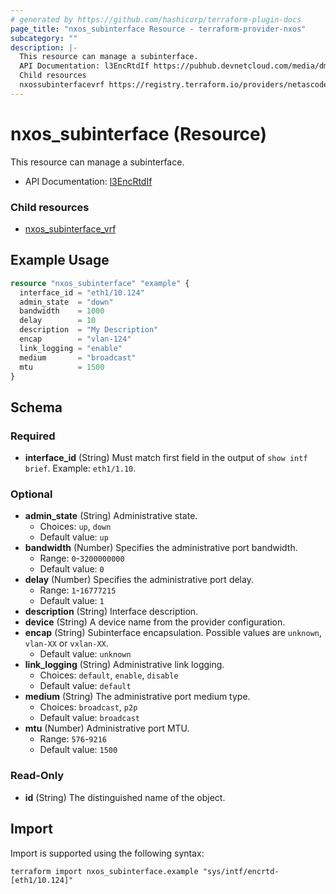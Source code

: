 ```yaml
---
# generated by https://github.com/hashicorp/terraform-plugin-docs
page_title: "nxos_subinterface Resource - terraform-provider-nxos"
subcategory: ""
description: |-
  This resource can manage a subinterface.
  API Documentation: l3EncRtdIf https://pubhub.devnetcloud.com/media/dme-docs-10-2-2/docs/Layer%203/l3:EncRtdIf/
  Child resources
  nxossubinterfacevrf https://registry.terraform.io/providers/netascode/nxos/latest/docs/resources/subinterface_vrf
---
```


# nxos_subinterface (Resource)

This resource can manage a subinterface.

- API Documentation: [l3EncRtdIf](https://pubhub.devnetcloud.com/media/dme-docs-10-2-2/docs/Layer%203/l3:EncRtdIf/)

### Child resources

- [nxos_subinterface_vrf](https://registry.terraform.io/providers/netascode/nxos/latest/docs/resources/subinterface_vrf)

## Example Usage

```terraform
resource "nxos_subinterface" "example" {
  interface_id = "eth1/10.124"
  admin_state  = "down"
  bandwidth    = 1000
  delay        = 10
  description  = "My Description"
  encap        = "vlan-124"
  link_logging = "enable"
  medium       = "broadcast"
  mtu          = 1500
}
```

<!-- schema generated by tfplugindocs -->
## Schema

### Required

- **interface_id** (String) Must match first field in the output of `show intf brief`. Example: `eth1/1.10`.

### Optional

- **admin_state** (String) Administrative state.
  - Choices: `up`, `down`
  - Default value: `up`
- **bandwidth** (Number) Specifies the administrative port bandwidth.
  - Range: `0`-`3200000000`
  - Default value: `0`
- **delay** (Number) Specifies the administrative port delay.
  - Range: `1`-`16777215`
  - Default value: `1`
- **description** (String) Interface description.
- **device** (String) A device name from the provider configuration.
- **encap** (String) Subinterface encapsulation. Possible values are `unknown`, `vlan-XX` or `vxlan-XX`.
  - Default value: `unknown`
- **link_logging** (String) Administrative link logging.
  - Choices: `default`, `enable`, `disable`
  - Default value: `default`
- **medium** (String) The administrative port medium type.
  - Choices: `broadcast`, `p2p`
  - Default value: `broadcast`
- **mtu** (Number) Administrative port MTU.
  - Range: `576`-`9216`
  - Default value: `1500`

### Read-Only

- **id** (String) The distinguished name of the object.

## Import

Import is supported using the following syntax:

```shell
terraform import nxos_subinterface.example "sys/intf/encrtd-[eth1/10.124]"
```
